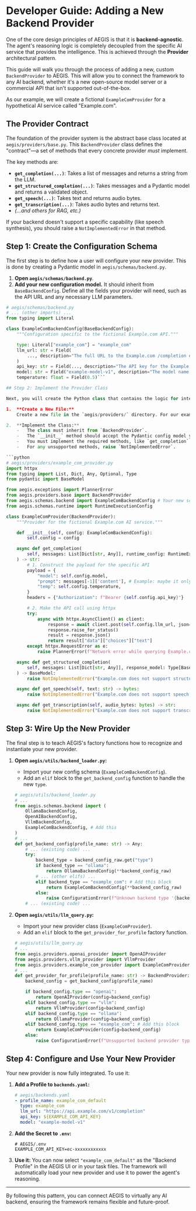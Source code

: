 # Developer Guide: Adding a New Backend Provider

One of the core design principles of AEGIS is that it is **backend-agnostic**. The agent's reasoning logic is completely decoupled from the specific AI service that provides the intelligence. This is achieved through the **Provider** architectural pattern.

This guide will walk you through the process of adding a new, custom `BackendProvider` to AEGIS. This will allow you to connect the framework to any AI backend, whether it's a new open-source model server or a commercial API that isn't supported out-of-the-box.

As our example, we will create a fictional `ExampleComProvider` for a hypothetical AI service called "Example.com".

## The Provider Contract

The foundation of the provider system is the abstract base class located at `aegis/providers/base.py`. This `BackendProvider` class defines the "contract"—a set of methods that every concrete provider *must* implement.

The key methods are:
-   **`get_completion(...)`**: Takes a list of messages and returns a string from the LLM.
-   **`get_structured_completion(...)`**: Takes messages and a Pydantic model and returns a validated object.
-   **`get_speech(...)`**: Takes text and returns audio bytes.
-   **`get_transcription(...)`**: Takes audio bytes and returns text.
-   *(...and others for RAG, etc.)*

If your backend doesn't support a specific capability (like speech synthesis), you should raise a `NotImplementedError` in that method.

## Step 1: Create the Configuration Schema

The first step is to define how a user will configure your new provider. This is done by creating a Pydantic model in `aegis/schemas/backend.py`.

1.  **Open `aegis/schemas/backend.py`**.
2.  **Add your new configuration model.** It should inherit from `BaseBackendConfig`. Define all the fields your provider will need, such as the API URL and any necessary LLM parameters.

```python
# aegis/schemas/backend.py
# ... (other imports) ...
from typing import Literal

class ExampleComBackendConfig(BaseBackendConfig):
    """Configuration specific to the fictional Example.com API."""

    type: Literal["example_com"] = "example_com"
    llm_url: str = Field(
        ..., description="The full URL to the Example.com /completion endpoint."
    )
    api_key: str = Field(..., description="The API key for the Example.com service.")
    model: str = Field("example-model-v1", description="The model name to use.")
    temperature: float = Field(0.5)```

## Step 2: Implement the Provider Class

Next, you will create the Python class that contains the logic for interacting with the backend's API.

1.  **Create a New File:**
    Create a new file in the `aegis/providers/` directory. For our example, this would be `aegis/providers/example_com_provider.py`.

2.  **Implement the Class:**
    -   The class must inherit from `BackendProvider`.
    -   The `__init__` method should accept the Pydantic config model you created in Step 1.
    -   You must implement the required methods, like `get_completion`. This is where you will make the actual API call to your backend.
    -   For any unsupported methods, raise `NotImplementedError`.

```python
# aegis/providers/example_com_provider.py
import httpx
from typing import List, Dict, Any, Optional, Type
from pydantic import BaseModel

from aegis.exceptions import PlannerError
from aegis.providers.base import BackendProvider
from aegis.schemas.backend import ExampleComBackendConfig # Your new schema
from aegis.schemas.runtime import RuntimeExecutionConfig

class ExampleComProvider(BackendProvider):
    """Provider for the fictional Example.com AI service."""

    def __init__(self, config: ExampleComBackendConfig):
        self.config = config

    async def get_completion(
        self, messages: List[Dict[str, Any]], runtime_config: RuntimeExecutionConfig
    ) -> str:
        # 1. Construct the payload for the specific API
        payload = {
            "model": self.config.model,
            "prompt": messages[-1]['content'], # Example: maybe it only takes the last user prompt
            "temp": self.config.temperature,
        }
        headers = {"Authorization": f"Bearer {self.config.api_key}"}

        # 2. Make the API call using httpx
        try:
            async with httpx.AsyncClient() as client:
                response = await client.post(self.config.llm_url, json=payload, headers=headers)
                response.raise_for_status()
                result = response.json()
                return result["data"]["choices"]["text"]
        except httpx.RequestError as e:
            raise PlannerError(f"Network error while querying Example.com: {e}") from e

    async def get_structured_completion(
        self, messages: List[Dict[str, Any]], response_model: Type[BaseModel], runtime_config: RuntimeExecutionConfig
    ) -> BaseModel:
        raise NotImplementedError("Example.com does not support structured completion.")

    async def get_speech(self, text: str) -> bytes:
        raise NotImplementedError("Example.com does not support speech synthesis.")

    async def get_transcription(self, audio_bytes: bytes) -> str:
        raise NotImplementedError("Example.com does not support transcription.")
```

## Step 3: Wire Up the New Provider

The final step is to teach AEGIS's factory functions how to recognize and instantiate your new provider.

1.  **Open `aegis/utils/backend_loader.py`:**
    -   Import your new config schema (`ExampleComBackendConfig`).
    -   Add an `elif` block to the `get_backend_config` function to handle the new `type`.

    ```python
    # aegis/utils/backend_loader.py
    # ...
    from aegis.schemas.backend import (
        OllamaBackendConfig,
        OpenAIBackendConfig,
        VllmBackendConfig,
        ExampleComBackendConfig, # Add this
    )
    # ...
    def get_backend_config(profile_name: str) -> Any:
        # ... (existing code) ...
        try:
            backend_type = backend_config_raw.get("type")
            if backend_type == "ollama":
                return OllamaBackendConfig(**backend_config_raw)
            # ... (other elifs) ...
            elif backend_type == "example_com": # Add this block
                return ExampleComBackendConfig(**backend_config_raw)
            else:
                raise ConfigurationError(f"Unknown backend type '{backend_type}'...")
        # ... (existing code) ...
    ```

2.  **Open `aegis/utils/llm_query.py`:**
    -   Import your new provider class (`ExampleComProvider`).
    -   Add an `elif` block to the `get_provider_for_profile` factory function.

    ```python
    # aegis/utils/llm_query.py
    # ...
    from aegis.providers.openai_provider import OpenAIProvider
    from aegis.providers.vllm_provider import VllmProvider
    from aegis.providers.example_com_provider import ExampleComProvider # Add this
    # ...
    def get_provider_for_profile(profile_name: str) -> BackendProvider:
        backend_config = get_backend_config(profile_name)

        if backend_config.type == "openai":
            return OpenAIProvider(config=backend_config)
        elif backend_config.type == "vllm":
            return VllmProvider(config=backend_config)
        elif backend_config.type == "ollama":
            return OllamaProvider(config=backend_config)
        elif backend_config.type == "example_com": # Add this block
            return ExampleComProvider(config=backend_config)
        else:
            raise ConfigurationError(f"Unsupported backend provider type: '{backend_config.type}'")
    ```

## Step 4: Configure and Use Your New Provider

Your new provider is now fully integrated. To use it:

1.  **Add a Profile to `backends.yaml`:**
    ```yaml
    # aegis/backends.yaml
    - profile_name: example_com_default
      type: example_com
      llm_url: "https://api.example.com/v1/completion"
      api_key: ${EXAMPLE_COM_API_KEY}
      model: "example-model-v1"
    ```

2.  **Add the Secret to `.env`:**
    ```env
    # AEGIS/.env
    EXAMPLE_COM_API_KEY=ec-xxxxxxxxxxxx
    ```

3.  **Use it:**
    You can now select `"example_com_default"` as the "Backend Profile" in the AEGIS UI or in your task files. The framework will automatically load your new provider and use it to power the agent's reasoning.

---

By following this pattern, you can connect AEGIS to virtually any AI backend, ensuring the framework remains flexible and future-proof.